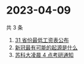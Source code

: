 # 2023-04-09

共 3 条

<!-- BEGIN -->
<!-- 最后更新时间 Sun Apr 09 2023 02:07:46 GMT+0800 (China Standard Time) -->

1. [31 省份最低工资表公布](https://www.zhihu.com/search?q=31%20%E7%9C%81%E4%BB%BD%E6%9C%80%E4%BD%8E%E5%B7%A5%E8%B5%84%E8%A1%A8%E5%85%AC%E5%B8%83)
1. [新冠最有可能的起源是什么](https://www.zhihu.com/search?q=%E6%96%B0%E5%86%A0%E6%9C%80%E6%9C%89%E5%8F%AF%E8%83%BD%E7%9A%84%E8%B5%B7%E6%BA%90%E6%98%AF%E4%BB%80%E4%B9%88)
1. [苏科大凌晨 4 点考研通知](https://www.zhihu.com/search?q=%E8%8B%8F%E7%A7%91%E5%A4%A7%E5%87%8C%E6%99%A8%204%20%E7%82%B9%E8%80%83%E7%A0%94%E9%80%9A%E7%9F%A5)

<!-- END -->
